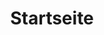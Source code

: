 ---
layout: home
title: Startseite
locale: de
portal:
    top_text: "<em>Wir leben Musik</em> so wie wir unser Leben leben: frisch und bestaendig."
home:
    about: "<h1>Über uns</h1>
        <p>In München gegründet ist Prims ein professionelles Musikstudio für junge Musiker, 
        die einen musikalischen Traum haben.</p>
        <p>Wir lieben Musik, und unsere Definition von Musik ist recht umfangreich. Ob es Klassik oder Folk, 
        orientalische oder westliche Musik ist, wollen wir sie auf eine neue Weise interpretieren: 
        Unser Ziel ist es, die Kultur der Musik zu verbreiten, so dass mehr Menschen eine neue Art von 
        Musik kennen und schätzen lernen.</p>
        <p>Bei Prims gibt es keine komplexen Konzepte oder seltsame Melodien, wir sind einfach eine Gruppe 
        glücklich Musiker mit unseren beglueckenden Musik.</p>"
    latest: <h1>Folgen Sie uns</h1>
    newest_show: <h3>Neueste Show</h3>
    newest_work: <h3>Neueste Arbeit</h3>
    join_us: <h1>Begleiten Sie uns</h1>
        <p>Wenn Sie einen musikalischen Traum haben, wenn Sie unterscheiden wollen, begrüßen wir Sie zu uns.</p>
        <p><a href="https://docs.google.com/forms/d/1-sq92aYt_GanmJIwyH-V5WAZGYbiF4p1JOw-gu-vIww/viewform?entry.1981904886=Deutsch" target="_blank">Jetzt begleiten Sie uns</a></p>
---